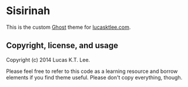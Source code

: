 # Sisirinah 

This is the custom [Ghost](http://ghost.org/) theme for [lucasktlee.com](http://lucasktlee.com/). 


## Copyright, license, and usage 

Copyright (c) 2014 Lucas K.T. Lee. 

Please feel free to refer to this code as a learning resource and borrow elements if you find theme useful. Please don't copy everything, though.